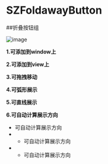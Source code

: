 SZFoldawayButton
================
##折叠按钮组
<!--![image](https://github.com/ButBueatiful/dotvim/raw/master/screenshots/vim-screenshot.jpg)-->
![image](http://code.cocoachina.com/uploads/attachments/20160525/131156/02fccf90d25cb4bb6e54a328e8dcc2ff.gif) 

**1.可添加到window上** 

**2.可添加到view上**  

**3.可拖拽移动**  

**4.可弧形展示**  

**5.可直线展示**  

**6.可自动计算展示方向**  
* 可自动计算展示方向  
* * 可自动计算展示方向
* * 可自动计算展示方向
